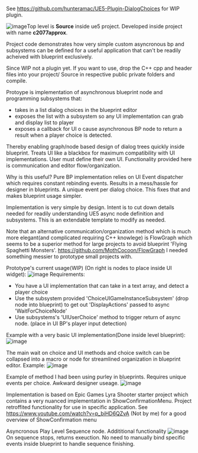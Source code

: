 See https://github.com/hunteramac/UE5-Plugin-DialogChoices for WIP plugin.

![image](https://github.com/hunteramac/UE5_Latent_BP_Dialog_Choices/assets/16585398/00534255-8fb6-4629-b561-3577fd3a1906)Top level is **Source** inside ue5 project. Developed inside project with name **c2077approx**.

Project code demonstrates how very simple custom asyncronous bp and subsystems can be defined for a useful application that can't be readily acheived with blueprint exclusively.

Since WIP not a plugin yet. If you want to use, drop the C++ cpp and header files into your project/ Source in respective public private folders and compile.

Protoype is implementation of asynchronous blueprint node and programming subsystems that:
- takes in a list dialog choices in the blueprint editor
- exposes the list with a subsystem so any UI implementation can grab and display list to player
- exposes a callback for UI o cause asynchronous BP node to return a result when a player choice is detected.

Thereby enabling graph/node based design of dialog trees quickly inside blueprint.
Treats UI like a blackbox for maximum compatibility with UI implementations. User must define their own UI. Functionality provided here is communication and editor flow/organization.

Why is this useful? Pure BP implementation relies on UI Event dispatcher which requires constant rebinding events. Results in a mess/hassle for designer in blueprints. A unique event per dialog choice.
This fixes that and makes blueprint usage simpler.

Implementation is very simple by design. Intent is to cut down details needed for readily understanding UE5 async node definition and subsystems. This is an extendable template to modify as needed.

Note that an alternative communication/organization method which is much more elegant(and complicated requiring C++ knowlege) is FlowGraph which seems to be a superior method for large projects to avoid blueprint 'Flying Spaghetti Monsters'.
https://github.com/MothCocoon/FlowGraph
I needed something messier to prototype small projects with.

Prototype's current usage(WIP) (On right is nodes to place inside UI widget):
![image](https://github.com/hunteramac/UE5_Latent_BP_Dialog_Choices/assets/16585398/daed3c8c-f52f-410f-b274-46717ee10fcc)
Requirements:
- You have a UI implementation that can take in a text array, and detect a player choice
- Use the subsystem provided 'ChoiceUIGameInstanceSubsystem' (drop node into blueprint) to get out 'DisplayActions' passed to async 'WaitForChoiceNode'
- Use subsystems's 'UIUserChoice' method to trigger return of async node. (place in UI BP's player input detection)

Example with a very basic UI implementation(Done inside level blueprint):
![image](https://github.com/hunteramac/UE5_Latent_BP_Dialog_Choices/assets/16585398/4c0a7d31-39c9-46ef-9ca4-5a6c6f05ed60)


The main wait on choice and UI methods and choice switch can be collapsed into a macro or node for streamlined organization in blueprint editor. Example:
![image](https://github.com/hunteramac/UE5_Latent_BP_Dialog_Choices/assets/16585398/02789dba-6a13-42a9-9df0-63b6828493e0)


Example of method I had been using purley in blueprints. Requires unique events per choice. Awkward designer useage.
![image](https://github.com/hunteramac/UE5_Latent_BP_Dialog_Choices/assets/16585398/91c1961f-075b-419d-a3b2-364769423a0f)


Implementation is based on Epic Games Lyra Shooter starter project which contains  a very nuanced implementation in ShowConfirmationMenu. Project retroffited functionality for use in specific application.
See https://www.youtube.com/watch?v=p_biHD6QZvA (Not by me) for a good overview of ShowConfirmation menu

Asyncronous Play Level Sequence node.
Addititional functionality
![image](https://github.com/hunteramac/UE5_Latent_BP_Dialog_Choices/assets/16585398/f50753e2-3d29-4fa3-8ac2-c17900b27a54)
On sequence stops, returns exeuction. No need to manually bind specific events inside blueprint to handle sequence finishing.
